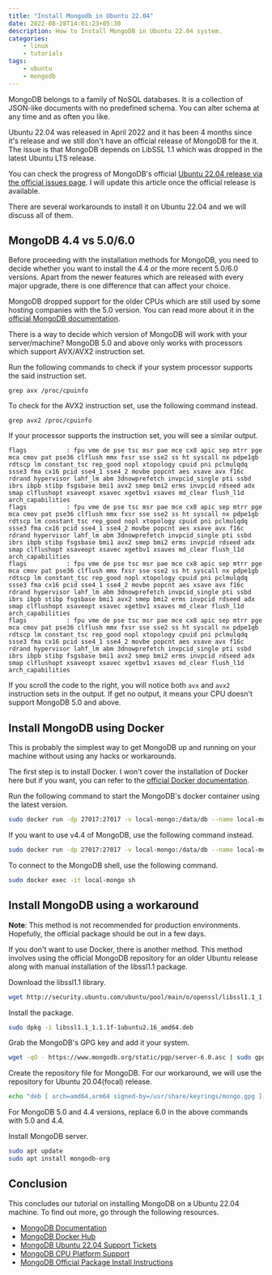 ```yaml
---
title: "Install Mongodb in Ubuntu 22.04"
date: 2022-08-28T14:01:23+05:30
description: How to Install MongoDB in Ubuntu 22.04 system.
categories:
    - linux
    - tutorials
tags:
    - ubuntu
    - mongodb
---
```


MongoDB belongs to a family of NoSQL databases. It is a collection of JSON-like documents with no predefined schema. You can alter schema at any time and as often you like.

Ubuntu 22.04 was released in April 2022 and it has been 4 months since it's release and we still don't have an official release of MongoDB for the it. The issue is that MongoDB depends on LibSSL 1.1 which was dropped in the latest Ubuntu LTS release.

You can check the progress of MongoDB's official [Ubuntu 22.04 release via the official issues page](https://jira.mongodb.org/browse/SERVER-62300). I will update this article once the official release is available.

There are several workarounds to install it on Ubuntu 22.04 and we will discuss all of them.

## MongoDB 4.4 vs 5.0/6.0

Before proceeding with the installation methods for MongoDB, you need to decide whether you want to install the 4.4 or the more recent 5.0/6.0 versions. Apart from the newer features which are released with every major upgrade, there is one difference that can affect your choice.

MongoDB dropped support for the older CPUs which are still used by some hosting companies with the 5.0 version. You can read more about it in the [official MongoDB documentation](https://www.mongodb.com/docs/v6.0/administration/production-notes/#platform-support-notes).

There is a way to decide which version of MongoDB will work with your server/machine? MongoDB 5.0 and above only works with processors which support AVX/AVX2 instruction set.

Run the following commands to check if your system processor supports the said instruction set.

```shell
grep avx /proc/cpuinfo
```

To check for the AVX2 instruction set, use the following command instead.

```shell
grep avx2 /proc/cpuinfo
```

If your processor supports the instruction set, you will see a similar output.

```shell
flags           : fpu vme de pse tsc msr pae mce cx8 apic sep mtrr pge mca cmov pat pse36 clflush mmx fxsr sse sse2 ss ht syscall nx pdpe1gb rdtscp lm constant_tsc rep_good nopl xtopology cpuid pni pclmulqdq ssse3 fma cx16 pcid sse4_1 sse4_2 movbe popcnt aes xsave avx f16c rdrand hypervisor lahf_lm abm 3dnowprefetch invpcid_single pti ssbd ibrs ibpb stibp fsgsbase bmi1 avx2 smep bmi2 erms invpcid rdseed adx smap clflushopt xsaveopt xsavec xgetbv1 xsaves md_clear flush_l1d arch_capabilities
flags           : fpu vme de pse tsc msr pae mce cx8 apic sep mtrr pge mca cmov pat pse36 clflush mmx fxsr sse sse2 ss ht syscall nx pdpe1gb rdtscp lm constant_tsc rep_good nopl xtopology cpuid pni pclmulqdq ssse3 fma cx16 pcid sse4_1 sse4_2 movbe popcnt aes xsave avx f16c rdrand hypervisor lahf_lm abm 3dnowprefetch invpcid_single pti ssbd ibrs ibpb stibp fsgsbase bmi1 avx2 smep bmi2 erms invpcid rdseed adx smap clflushopt xsaveopt xsavec xgetbv1 xsaves md_clear flush_l1d arch_capabilities
flags           : fpu vme de pse tsc msr pae mce cx8 apic sep mtrr pge mca cmov pat pse36 clflush mmx fxsr sse sse2 ss ht syscall nx pdpe1gb rdtscp lm constant_tsc rep_good nopl xtopology cpuid pni pclmulqdq ssse3 fma cx16 pcid sse4_1 sse4_2 movbe popcnt aes xsave avx f16c rdrand hypervisor lahf_lm abm 3dnowprefetch invpcid_single pti ssbd ibrs ibpb stibp fsgsbase bmi1 avx2 smep bmi2 erms invpcid rdseed adx smap clflushopt xsaveopt xsavec xgetbv1 xsaves md_clear flush_l1d arch_capabilities
flags           : fpu vme de pse tsc msr pae mce cx8 apic sep mtrr pge mca cmov pat pse36 clflush mmx fxsr sse sse2 ss ht syscall nx pdpe1gb rdtscp lm constant_tsc rep_good nopl xtopology cpuid pni pclmulqdq ssse3 fma cx16 pcid sse4_1 sse4_2 movbe popcnt aes xsave avx f16c rdrand hypervisor lahf_lm abm 3dnowprefetch invpcid_single pti ssbd ibrs ibpb stibp fsgsbase bmi1 avx2 smep bmi2 erms invpcid rdseed adx smap clflushopt xsaveopt xsavec xgetbv1 xsaves md_clear flush_l1d arch_capabilities
```

If you scroll the code to the right, you will notice both `avx` and `avx2` instruction sets in the output. If get no output, it means your CPU doesn't support MongoDB 5.0 and above.

## Install MongoDB using Docker

This is probably the simplest way to get MongoDB up and running on your machine without using any hacks or workarounds.

The first step is to install Docker. I won't cover the installation of Docker here but if you want, you can refer to the [official Docker documentation](https://docs.docker.com/engine/install/).

Run the following command to start the MongoDB's docker container using the latest version.

```bash
sudo docker run -dp 27017:27017 -v local-mongo:/data/db --name local-mongo --restart=always mongo:latest
```

If you want to use v4.4 of MongoDB, use the following command instead.

```bash
sudo docker run -dp 27017:27017 -v local-mongo:/data/db --name local-mongo --restart=always mongo:4.4
```

To connect to the MongoDB shell, use the following command.

```bash
sudo docker exec -it local-mongo sh
```

## Install MongoDB using a workaround

**Note**: This method is not recommended for production environments. Hopefully, the official package should be out in a few days.

If you don't want to use Docker, there is another method. This method involves using the official MongoDB repository for an older Ubuntu release along with manual installation of the libssl1.1 package.

Download the libssl1.1 library.

```bash
wget http://security.ubuntu.com/ubuntu/pool/main/o/openssl/libssl1.1_1.1.1f-1ubuntu2.16_amd64.deb
```

Install the package.

```bash
sudo dpkg -i libssl1.1_1.1.1f-1ubuntu2.16_amd64.deb
```

Grab the MongoDB's GPG key and add it your system.

```bash
wget -qO - https://www.mongodb.org/static/pgp/server-6.0.asc | sudo gpg --dearmor -o /usr/share/keyrings/mongo.gpg
```

Create the repository file for MongoDB. For our workaround, we will use the repository for Ubuntu 20.04(focal) release.

```bash
echo "deb [ arch=amd64,arm64 signed-by=/usr/share/keyrings/mongo.gpg ] https://repo.mongodb.org/apt/ubuntu focal/mongodb-org/6.0 multiverse" | sudo tee /etc/apt/sources.list.d/mongodb-org-6.0.list
```

For MongoDB 5.0 and 4.4 versions, replace 6.0 in the above commands with 5.0 and 4.4.

Install MongoDB server.

```bash
sudo apt update
sudo apt install mongodb-org
```

## Conclusion

This concludes our tutorial on installing MongoDB on a Ubuntu 22.04 machine. To find out more, go through the following resources.

- [MongoDB Documentation](https://www.mongodb.com/docs/)
- [MongoDB Docker Hub](https://hub.docker.com/_/mongo)
- [MongoDB Ubuntu 22.04 Support Tickets](https://jira.mongodb.org/browse/CDRIVER-4433)
- [MongoDB CPU Platform Support](https://www.mongodb.com/docs/manual/administration/production-notes/#platform-support-notes)
- [MongoDB Official Package Install Instructions](https://www.mongodb.com/docs/manual/tutorial/install-mongodb-on-ubuntu/)
